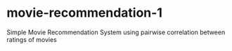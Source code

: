 # movie-recommendation-1
Simple Movie Recommendation System using pairwise correlation between ratings of movies
